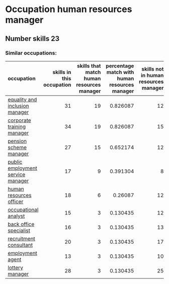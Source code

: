 # Occupation human resources manager
## Number skills 23
### Similar occupations:
| occupation                                                                |   skills in this occupation |   skills that match human resources manager |   percentage match with human resources manager |   skills not in human resources manager |
|:--------------------------------------------------------------------------|----------------------------:|--------------------------------------------:|------------------------------------------------:|----------------------------------------:|
| [equality and inclusion manager](equality_and_inclusion_manager.md)       |                          31 |                                          19 |                                        0.826087 |                                      12 |
| [corporate training manager](corporate_training_manager.md)               |                          34 |                                          19 |                                        0.826087 |                                      15 |
| [pension scheme manager](pension_scheme_manager.md)                       |                          27 |                                          15 |                                        0.652174 |                                      12 |
| [public employment service manager](public_employment_service_manager.md) |                          17 |                                           9 |                                        0.391304 |                                       8 |
| [human resources officer](human_resources_officer.md)                     |                          18 |                                           6 |                                        0.26087  |                                      12 |
| [occupational analyst](occupational_analyst.md)                           |                          15 |                                           3 |                                        0.130435 |                                      12 |
| [back office specialist](back_office_specialist.md)                       |                          16 |                                           3 |                                        0.130435 |                                      13 |
| [recruitment consultant](recruitment_consultant.md)                       |                          20 |                                           3 |                                        0.130435 |                                      17 |
| [employment agent](employment_agent.md)                                   |                          13 |                                           3 |                                        0.130435 |                                      10 |
| [lottery manager](lottery_manager.md)                                     |                          28 |                                           3 |                                        0.130435 |                                      25 |
